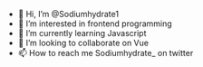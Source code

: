 - 👋 Hi, I’m @Sodiumhydrate1
- 👀 I’m interested in frontend programming
- 🌱 I’m currently learning Javascript
- 💞️ I’m looking to collaborate on Vue
- 📫 How to reach me Sodiumhydrate_ on twitter

<!---
Sodiumhydrate1/Sodiumhydrate1 is a ✨ special ✨ repository because its `README.md` (this file) appears on your GitHub profile.
You can click the Preview link to take a look at your changes.
--->
